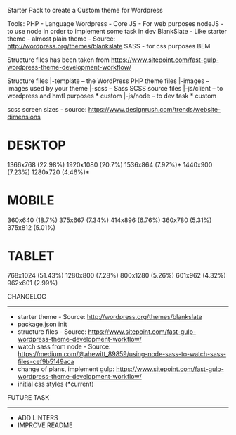 Starter Pack to create a Custom theme for Wordpress

Tools:
PHP - Language
Wordpress - Core
JS - For web purposes
nodeJS - to use node in order to implement some task in dev
BlankSlate - Like starter theme - almost plain theme - Source: http://wordpress.org/themes/blankslate
SASS - for css purposes
BEM

Structure files has been taken from https://www.sitepoint.com/fast-gulp-wordpress-theme-development-workflow/

Structure files
|-template – the WordPress PHP theme files
|-images – images used by your theme
|-scss – Sass SCSS source files
|-js/client – to wordpress and hmtl purposes * custom
|-js/node – to dev task * custom

scss screen sizes - source: https://www.designrush.com/trends/website-dimensions

DESKTOP
=================
1366x768 (22.98%)
1920x1080 (20.7%)
1536x864 (7.92%)*
1440x900 (7.23%)
1280x720 (4.46%)*

MOBILE
=================
360x640 (18.7%)
375x667 (7.34%)
414x896 (6.76%)
360x780 (5.31%)
375x812 (5.01%)

TABLET
=================
768x1024 (51.43%)
1280x800 (7.28%)
800x1280 (5.26%)
601x962 (4.32%)
962x601 (2.99%)

CHANGELOG
**********************
- starter theme - Source: http://wordpress.org/themes/blankslate
- package.json init
- structure files - Source: https://www.sitepoint.com/fast-gulp-wordpress-theme-development-workflow/
- watch sass from node - Source: https://medium.com/@ahewitt_89859/using-node-sass-to-watch-sass-files-cef9b5149aca
- change of plans, implement gulp: https://www.sitepoint.com/fast-gulp-wordpress-theme-development-workflow/
- initial css styles (*current)


FUTURE TASK
**********************
- ADD LINTERS
- IMPROVE README